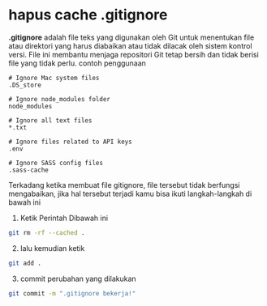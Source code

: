 # hapus cache .gitignore
**.gitignore** adalah file teks yang digunakan oleh Git untuk menentukan file atau direktori yang harus diabaikan atau tidak dilacak oleh sistem kontrol versi. File ini membantu menjaga repositori Git tetap bersih dan tidak berisi file yang tidak perlu. 
contoh penggunaan

```
# Ignore Mac system files
.DS_store

# Ignore node_modules folder
node_modules

# Ignore all text files
*.txt

# Ignore files related to API keys
.env

# Ignore SASS config files
.sass-cache
```


Terkadang ketika membuat file gitignore, file tersebut tidak berfungsi mengabaikan, jika hal tersebut terjadi kamu bisa ikuti langkah-langkah di bawah ini

1. Ketik Perintah Dibawah ini
```bash
git rm -rf --cached .
```

2. lalu kemudian ketik
```bash
git add .
```

3. commit perubahan yang dilakukan
```bash
git commit -m ".gitignore bekerja!"
```